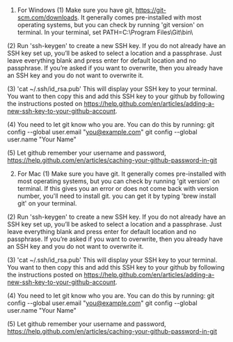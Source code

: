 1. For Windows
(1) Make sure you have git, https://git-scm.com/downloads. It generally comes pre-installed with most operating systems, but you can check by running 'git version' on terminal. In your terminal, set
PATH=C:\Program Files\Git\bin\

(2) Run 'ssh-keygen' to create a new SSH key. If you do not already have an SSH key set up, you’ll be asked to select a location and a passphrase. Just leave everything blank and press enter for default location and no passphrase. If you’re asked if you want to overwrite, then you already have an SSH key and you do not want to overwrite it.

(3) 'cat ~/.ssh/id_rsa.pub' This will display your SSH key to your terminal. You want to then copy this and add this SSH key to your github by following the instructions posted on https://help.github.com/en/articles/adding-a-new-ssh-key-to-your-github-account.

(4) You need to let git know who you are. You can do this by running:
git config --global user.email "you@example.com"
git config --global user.name "Your Name"

(5) Let github remember your username and password, https://help.github.com/en/articles/caching-your-github-password-in-git



2. For Mac
(1) Make sure you have git. It generally comes pre-installed with most operating systems, but you can check by running 'git version' on terminal. If this gives you an error or does not come back with version number, you'll need to install git. you can get it by typing 'brew install git'  on your terminal.

(2) Run 'ssh-keygen' to create a new SSH key. If you do not already have an SSH key set up, you’ll be asked to select a location and a passphrase. Just leave everything blank and press enter for default location and no passphrase. If you’re asked if you want to overwrite, then you already have an SSH key and you do not want to overwrite it.

(3) 'cat ~/.ssh/id_rsa.pub' This will display your SSH key to your terminal. You want to then copy this and add this SSH key to your github by following the instructions posted on https://help.github.com/en/articles/adding-a-new-ssh-key-to-your-github-account.

(4) You need to let git know who you are. You can do this by running:
git config --global user.email "you@example.com"
git config --global user.name "Your Name"

(5) Let github remember your username and password, https://help.github.com/en/articles/caching-your-github-password-in-git
